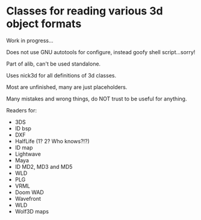 Classes for reading various 3d object formats 
===============

Work in progress...

Does not use GNU autotools for configure, instead goofy shell script...sorry!

Part of alib, can't be used standalone.

Uses nick3d for all definitions of 3d classes.

Most are unfinished, many are just placeholders.

Many mistakes and wrong things, do NOT trust to be useful for anything.

Readers for:
+ 3DS
+ ID bsp
+ DXF
+ HalfLife (1? 2? Who knows?!?)
+ ID map
+ Lightwave
+ Maya
+ ID MD2, MD3 and MD5
+ WLD
+ PLG
+ VRML
+ Doom WAD
+ Wavefront
+ WLD
+ Wolf3D maps
